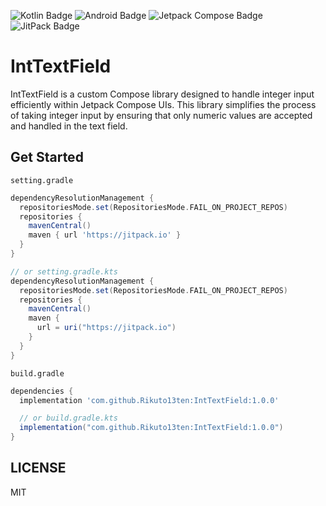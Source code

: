 ![Kotlin Badge](https://img.shields.io/badge/Kotlin-7F52FF?logo=kotlin&logoColor=fff&style=flat)
![Android Badge](https://img.shields.io/badge/Android-34A853?logo=android&logoColor=fff&style=flat)
![Jetpack Compose Badge](https://img.shields.io/badge/Jetpack%20Compose-4285F4?logo=jetpackcompose&logoColor=fff&style=flat)
![JitPack Badge](https://img.shields.io/badge/JitPack-000?logo=jitpack&logoColor=fff&style=flat)

# IntTextField

IntTextField is a custom Compose library designed to handle integer input efficiently within Jetpack Compose UIs. 
This library simplifies the process of taking integer input by ensuring that only numeric values are accepted and handled in the text field.

## Get Started
`setting.gradle`
```gradle
dependencyResolutionManagement {
  repositoriesMode.set(RepositoriesMode.FAIL_ON_PROJECT_REPOS)
  repositories {
    mavenCentral()
    maven { url 'https://jitpack.io' }
  }
}

// or setting.gradle.kts
dependencyResolutionManagement {
  repositoriesMode.set(RepositoriesMode.FAIL_ON_PROJECT_REPOS)
  repositories {
    mavenCentral()
    maven {
      url = uri("https://jitpack.io")
    }
  }
}
```

`build.gradle`
```gradle
dependencies {
  implementation 'com.github.Rikuto13ten:IntTextField:1.0.0'

  // or build.gradle.kts
  implementation("com.github.Rikuto13ten:IntTextField:1.0.0")
}
```

## LICENSE
MIT
